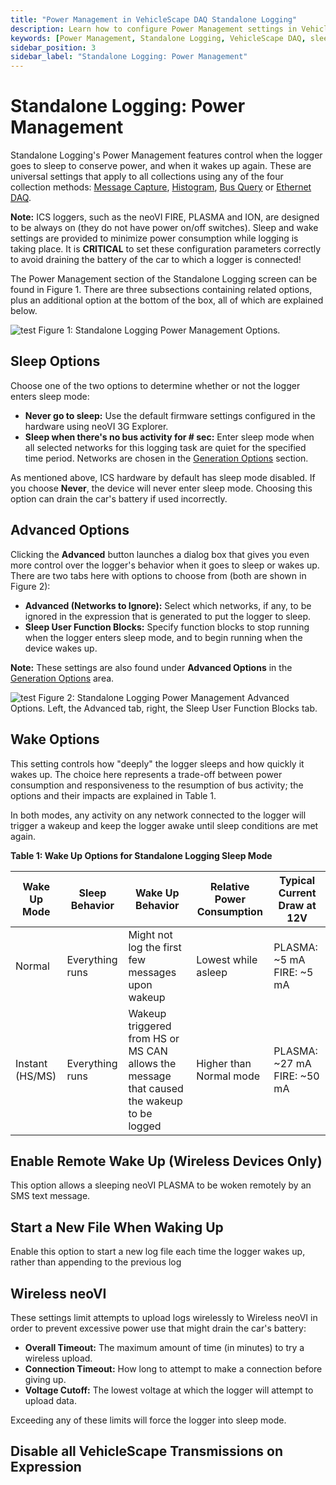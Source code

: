 ```yaml
---
title: "Power Management in VehicleScape DAQ Standalone Logging"
description: Learn how to configure Power Management settings in VehicleScape DAQ Standalone Logging. Control sleep and wake behavior of loggers like neoVI PLASMA and FIRE to conserve vehicle battery power.
keywords: [Power Management, Standalone Logging, VehicleScape DAQ, sleep mode, wake settings, ICS hardware, neoVI PLASMA, neoVI FIRE, battery conservation, logger power management, wireless neoVI]
sidebar_position: 3
sidebar_label: "Standalone Logging: Power Management"
---
```


# Standalone Logging: Power Management

Standalone Logging's Power Management features control when the logger goes to sleep to conserve power, and when it wakes up again. These are universal settings that apply to all collections using any of the four collection methods: [Message Capture](./../standalone-logging-collections-and-methods/), [Histogram](../standalone-logging-collections-and-methods/collections-and-methods-histogram-method/), [Bus Query](../standalone-logging-collections-and-methods/collections-and-methods-bus-query-method/) or [Ethernet DAQ](../standalone-logging-collections-and-methods/collections-and-methods-ethernet-daq-method/).

**Note:** ICS loggers, such as the neoVI FIRE, PLASMA and ION, are designed to be always on (they do not have power on/off switches). Sleep and wake settings are provided to minimize power consumption while logging is taking place. It is **CRITICAL** to set these configuration parameters correctly to avoid draining the battery of the car to which a logger is connected!

The Power Management section of the Standalone Logging screen can be found in Figure 1. There are three subsections containing related options, plus an additional option at the bottom of the box, all of which are explained below.

![test](https://placehold.co/600x400 "test")
Figure 1: Standalone Logging Power Management Options.

## Sleep Options

Choose one of the two options to determine whether or not the logger enters sleep mode:

* **Never go to sleep:** Use the default firmware settings configured in the hardware using neoVI 3G Explorer.
* **Sleep when there's no bus activity for # sec:** Enter sleep mode when all selected networks for this logging task are quiet for the specified time period. Networks are chosen in the [Generation Options](../standalone-logging-generation-options/) section.

As mentioned above, ICS hardware by default has sleep mode disabled. If you choose **Never**, the device will never enter sleep mode. <span class="text-red">Choosing this option can drain the car's battery if used incorrectly</span>.

## Advanced Options

Clicking the **Advanced** button launches a dialog box that gives you even more control over the logger's behavior when it goes to sleep or wakes up. There are two tabs here with options to choose from (both are shown in Figure 2):

* **Advanced (Networks to Ignore):** Select which networks, if any, to be ignored in the expression that is generated to put the logger to sleep.
* **Sleep User Function Blocks:** Specify function blocks to stop running when the logger enters sleep mode, and to begin running when the device wakes up.

**Note:** These settings are also found under **Advanced Options** in the [Generation Options](../standalone-logging-generation-options/) area.

![test](https://placehold.co/600x400 "test")
Figure 2: Standalone Logging Power Management Advanced Options. Left, the Advanced tab, right, the Sleep User Function Blocks tab.

## Wake Options

This setting controls how "deeply" the logger sleeps and how quickly it wakes up. The choice here represents a trade-off between power consumption and responsiveness to the resumption of bus activity; the options and their impacts are explained in Table 1.

In both modes, any activity on any network connected to the logger will trigger a wakeup and keep the logger awake until sleep conditions are met again.

**Table 1: Wake Up Options for Standalone Logging Sleep Mode**

| **Wake Up Mode** | **Sleep Behavior** | **Wake Up Behavior**                                                                      | **Relative Power Consumption** | **Typical Current Draw at 12V** |
|------------------|--------------------|-------------------------------------------------------------------------------------------|--------------------------------|---------------------------------|
| Normal           | Everything runs    | Might not log the first few messages upon wakeup                                          | Lowest while asleep            | PLASMA: ~5 mA FIRE: ~5 mA       |
| Instant (HS/MS)  | Everything runs    | Wakeup triggered from HS or MS CAN allows the message that caused the wakeup to be logged | Higher than Normal mode        | PLASMA: ~27 mA FIRE: ~50 mA     |

## Enable Remote Wake Up (Wireless Devices Only)

This option allows a sleeping neoVI PLASMA to be woken remotely by an SMS text message.

## Start a New File When Waking Up

Enable this option to start a new log file each time the logger wakes up, rather than appending to the previous log

## Wireless neoVI

These settings limit attempts to upload logs wirelessly to Wireless neoVI in order to prevent excessive power use that might drain the car's battery:

* **Overall Timeout:** The maximum amount of time (in minutes) to try a wireless upload.
* **Connection Timeout:** How long to attempt to make a connection before giving up.
* **Voltage Cutoff:** The lowest voltage at which the logger will attempt to upload data.

Exceeding any of these limits will force the logger into sleep mode.

## Disable all VehicleScape Transmissions on Expression